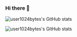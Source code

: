 ### Hi there 👋

<!--
**user1024bytes/user1024bytes** is a ✨ _special_ ✨ repository because its `README.md` (this file) appears on your GitHub profile.

Here are some ideas to get you started:

- 🔭 I’m currently working on ...
- 🌱 I’m currently learning ...
- 👯 I’m looking to collaborate on ...
- 🤔 I’m looking for help with ...
- 💬 Ask me about ...
- ⚡ Fun fact: ...
- 📫 How to reach me: 1024Bytes#1024
-->

![user1024bytes's GitHub stats](https://github-readme-stats.vercel.app/api?username=user1024bytes&show_icons=true&theme=github_dark)


![user1024bytes's GitHub stats](https://github-readme-stats.vercel.app/api?username=user1024bytes&theme=github_dark&show_icons=true)
